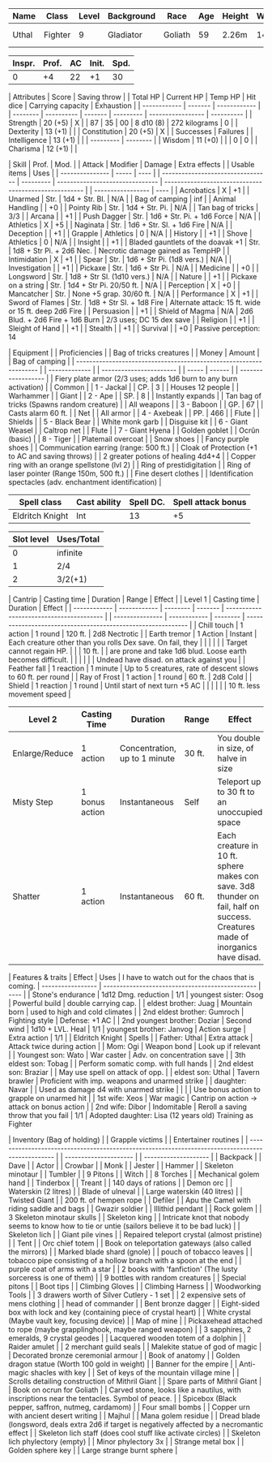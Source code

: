 | Name  | Class   | Level | Background | Race    | Age | Height | Weight | Eyes  | Skin  | Hair | Birthday      | Year | Constellation |
| ----- | ------- | ----- | ---------- | ------- | --- | ------ | ------ | ----- | ----- | ---- | ------------- | ---- | ------------- |
| Uthal | Fighter | 9     | Gladiator  | Goliath | 59  | 2.26m  | 142kg  | White | Stone | None | 5th of summer | 8028 | (Artisan god) |

| Inspr. | Prof. | AC  | Init. | Spd. |
| ------ | ----- | --- | ----- | ---- |
| 0      | +4    | 22  | +1    | 30   | (22 AC normally)

| Attributes   | Score   | Saving throw |  | Total HP | Current HP | Temp HP | Hit dice  | Carrying capacity | Exhaustion |
| ------------ | ------- | ------------ |  | -------- | ---------- | ------- | --------- | ----------------- | ---------- |
| Strength     | 20 (+5) | X            |  | 87       | 35         | 00      | 8 d10 (8) | 272 kilograms     | 0          |
| Dexterity    | 13 (+1) |              |
| Constitution | 20 (+5) | X            |  | Successes | Failures |
| Intelligence | 13 (+1) |              |  | --------- | -------- |
| Wisdom       | 11 (+0) |              |  | 0         | 0        |
| Charisma     | 12 (+1) |              |

| Skill           | Prof. | Mod. |  | Attack                            | Modifier  | Damage                          | Extra effects                                         |  | Usable items      | Uses |
| --------------- | ----- | ---- |  | --------------------------------- | --------- | ------------------------------- | ----------------------------------------------------- |  | ----------------- | ---- |
| Acrobatics      | X     | +1   |  | Unarmed                           | Str.      | 1d4 + Str. Bl.                  | N/A                                                   |  | Bag of camping    | inf  |
| Animal Handling |       | +0   |  | Pointy Rib                        | Str.      | 1d4 + Str. Pi.                  | N/A                                                   |  | Tan bag of tricks | 3/3  |
| Arcana          |       | +1   |  | Push Dagger                       | Str.      | 1d6 + Str. Pi. + 1d6 Force      | N/A                                                   |
| Athletics       | X     | +5   |  | Naginata                          | Str.      | 1d6 + Str. Sl. + 1d6 Fire       | N/A                                                   |
| Deception       |       | +1   |  | Grapple                           | Athletics | 0                               | N/A                                                   |
| History         |       | +1   |  | Shove                             | Athletics | 0                               | N/A                                                   |
| Insight         |       | +1   |  | Bladed gauntlets of the doavak +1 | Str.      | 1d8 + Str Pi. + 2d6 Nec.        | Necrotic damage gained as TempHP                      |
| Intimidation    | X     | +1   |  | Spear                             | Str.      | 1d6 + Str Pi. (1d8 vers.)       | N/A                                                   |
| Investigation   |       | +1   |  | Pickaxe                           | Str.      | 1d6 + Str Pi.                   | N/A                                                   |
| Medicine        |       | +0   |  | Longsword                         | Str.      | 1d8 + Str Sl. (1d10 vers.)      | N/A                                                   |
| Nature          |       | +1   |  | Pickaxe on a string               | Str.      | 1d4 + Str Pi. 20/50 ft.         | N/A                                                   |
| Perception      | X     | +0   |  | Mancatcher                        | Str.      | None +5 grap. 30/60 ft.         | N/A                                                   |
| Performance     | X     | +1   |  | Sword of Flames                   | Str.      | 1d8 + Str Sl. + 1d8 Fire        | Alternate attack: 15 ft. wide or 15 ft. deep 2d6 Fire |
| Persuasion      |       | +1   |  | Shield of Magma                   | N/A       | 2d6 Blud. + 2d6 Fire + 1d6 Burn | 2/3 uses; DC 15 dex save                              |
| Religion        |       | +1   |
| Sleight of Hand |       | +1   |
| Stealth         |       | +1   |
| Survival        |       | +0   | Passive perception: 14

| Equipment                                                          |  | Proficiencies |  | Bag of tricks creatures |  | Money | Amount |  | Bag of camping     |
| ------------------------------------------------------------------ |  | ------------- |  | ----------------------- |  | ----- | ------ |  | ------------------ |
| Fiery plate armor (2/3 uses; adds 1d6 burn to any burn activation) |  | Common        |  | 1 - Jackal              |  | CP.   | 3      |  | Houses 12 people   |
| Warhammer                                                          |  | Giant         |  | 2 - Ape                 |  | SP.   | 8      |  | Instantly expands  |
| Tan bag of tricks (Spawns random creature)                         |  | All weapons   |  | 3 - Baboon              |  | GP.   | 67     |  | Casts alarm 60 ft. |
| Net                                                                |  | All armor     |  | 4 - Axebeak             |  | PP.   | 466    |
| Flute                                                              |  | Shields       |  | 5 - Black Bear          |
| White monk garb                                                    |  | Disguise kit  |  | 6 - Giant Weasel        |
| Caltrop net                                                        |  | Flute         |  | 7 - Giant Hyena         |
| Golden goblet                                                      |  | Ocrûn (basic) |  | 8 - Tiger               |
| Platemail overcoat                                                 |
| Snow shoes                                                         |
| Fancy purple shoes                                                 |
| Communication earring (range: 500 ft.)                             |
| Cloak of Protection (+1 to AC and saving throws)                   |
| 2 greater potions of healing 4d4+4                                 |
| Copper ring with an orange spellstone (lvl 2)                      |
| Ring of prestidigitation                                           |
| Ring of laser pointer (Range 150m, 500 ft.)                        |
| Fine desert clothes                                                |
| Identification spectacles (adv. enchantment identification)        |

| Spell class     | Cast ability | Spell DC. | Spell attack bonus |
| --------------- | ------------ | --------- | ------------------ |
| Eldritch Knight | Int          | 13        | +5                 |

| Slot level | Uses/Total |
| ---------- | ---------- |
| 0          | infinite   |
| 1          | 2/4        |
| 2          | 3/2(+1)    |

| Cantrip      | Casting time | Duration | Range   | Effect                                   |  | Level 1         | Casting time | Duration | Effect                                                       |
| ------------ | ------------ | -------- | ------- | ---------------------------------------- |  | --------------- | ------------ | -------- | ------------------------------------------------------------ |
| Chill touch  | 1 action     | 1 round  | 120 ft. | 2d8 Nectrotic                            |  | Earth tremor    | 1 Action     | Instant  | Each creature other than you rolls Dex save. On fail, they   |
|              |              |          |         | Target cannot regain HP.                 |  |                 |       10 ft. |          | are prone and take 1d6 blud. Loose earth becomes difficult.  |
|              |              |          |         | Undead have disad. on attack against you |  | Feather fall    | 1 reaction   | 1 minute | Up to 5 creatures, rate of descent slows to 60 ft. per round |
| Ray of Frost | 1 action     | 1 round  | 60 ft.  | 2d8 Cold                                 |  | Shield          | 1 reaction   | 1 round  | Until start of next turn +5 AC                               |
|              |              |          |         | 10 ft. less movement speed               |

| Level 2        | Casting Time   | Duration                      | Range  | Effect                                                                                                                        |
| -------------- | -------------- | ----------------------------- | ------ | ----------------------------------------------------------------------------------------------------------------------------- |
| Enlarge/Reduce | 1 action       | Concentration, up to 1 minute | 30 ft. | You double in size, of halve in size                                                                                          |
| Misty Step     | 1 bonus action | Instantaneous                 | Self   | Teleport up to 30 ft to an unoccupied space                                                                                   |
| Shatter        | 1 action       | Instantaneous                 | 60 ft. | Each creature in 10 ft. sphere makes con save. 3d8 thunder on fail, half on success. Creatures made of inorganics have disad. |

| Features & traits | Effect                                          | Uses | I have to watch out for the chaos that is coming.
| ----------------- | ----------------------------------------------- | ---- |
| Stone's endurance | 1d12 Dmg. reduction                             | 1/1  | youngest sister: Osog
| Powerful build    | double carrying cap.                            |      | eldest brother: Juag
| Mountain born     | used to high and cold climates                  |      | 2nd eldest brother: Gumroch
| Fighting style    | Defense: +1 AC                                  |      | 2nd youngest brother: Doziar
| Second wind       | 1d10 + LVL. Heal                                | 1/1  | youngest brother: Janvog
| Action surge      | Extra action                                    | 1/1  |
| Eldritch Knight   | Spells                                          |      | Father: Uthal
| Extra attack      | Attack twice during action                      |      | Mom: Ogi
| Weapon bond       | Look up if relevant                             |      | Youngest son: Wato
| War caster        | Adv. on concentration save                      |      | 3th eldest son: Tobag
|                   | Perform somatic comp. with full hands           |      | 2nd eldest son: Braziar
|                   | May use spell on attack of opp.                 |      | eldest son: Uthal
| Tavern brawler    | Proficient with imp. weapons and unarmed strike |      | daughter: Navar
|                   | Used as damage d4 with unarmed strike           |      |
|                   | Use bonus action to grapple on unarmed hit      |      | 1st wife: Xeos
| War magic         | Cantrip on action -> attack on bonus action     |      | 2nd wife: Dibor
| Indomitable       | Reroll a saving throw that you fail             | 1/1  | Adopted daughter: Lisa (12 years old) Training as Fighter

| Inventory (Bag of holding)                                                                       |  | Grapple victims       |  | Entertainer routines |
| ------------------------------------------------------------------------------------------------ |  | --------------------- |  | -------------------- |
| Backpack                                                                                         |  | Dave                  |  | Actor                |
| Crowbar                                                                                          |  | Monk                  |  | Jester               |
| Hammer                                                                                           |  | Skeleton minotaur     |  | Tumbler              |
| 9 Pitons                                                                                         |  | Witch                 |
| 8 Torches                                                                                        |  | Mechanical golem hand |
| Tinderbox                                                                                        |  | Treant                |
| 140 days of rations                                                                              |  | Demon orc             |
| Waterskin       (2  litres)                                                                      |  | Blade of ulneval      |
| Large waterskin (40 litres)                                                                      |  | Twisted Giant         |
| 200 ft. of hempen rope                                                                           |  | Defiler               |
| Apu the Camel with riding saddle and bags                                                        |  | Gwazir soldier        |
| Illithid pendant                                                                                 |  | Rock golem            |
| 3 Skeleton minotaur skulls                                                                       |  | Skeleton king         |
| Intricate knot that nobody seems to know how to tie or untie (sailors believe it to be bad luck) |  | Skeleton lich         |
| Giant pile vines                                                                                 |
| Repaired teleport crystal (almost pristine)                                                      |
| Tent                                                                                             |
| Orc chief totem                                                                                  |
| Book on teleportation gateways (also called the mirrors)                                         |
| Marked blade shard (gnole)                                                                       |
| pouch of tobacco leaves                                                                          |
| tobacco pipe consisting of a hollow branch with a spoon at the end                               |
| purple coat of arms with a star                                                                  |
| 2 books with 'fanfiction' (The lusty sorceress is one of them)                                   |
| 9 bottles with random creatures                                                                  |
| Special pitons                                                                                   |
| Boot tips                                                                                        |
| Climbing Gloves                                                                                  |
| Climbing Harness                                                                                 |
| Woodworking Tools                                                                                |
| 3 drawers worth of Silver Cutlery - 1 set                                                        |
| 2 expensive sets of mens clothing                                                                |
| head of commander                                                                                |
| Bent bronze dagger                                                                               |
| Eight-sided box with lock and key (containing piece of crystal heart)                            |
| White crystal (Maybe vault key, focusing device)                                                 |
| Map of mine                                                                                      |
| Pickaxehead attached to rope (maybe grapplinghook, maybe ranged weapon)                          |
| 3 sapphires, 2 emeralds, 9 crystal geodes                                                        |
| Lacquered wooden totem of a dolphin                                                              |
| Raider amulet                                                                                    |
| 2 merchant guild seals                                                                           |
| Malekite statue of god of magic                                                                  |
| Decorated bronze ceremonial armour                                                               |
| Book of anatomy                                                                                  |
| Golden dragon statue (Worth 100 gold in weight)                                                  |
| Banner for the empire                                                                            |
| Anti-magic shacles with key                                                                      |
| Set of keys of the mountain village mine                                                         |
| Scrolls detailing construction of Mithril Giant                                                  |
| Spare parts of Mithril Giant                                                                     |
| Book on ocrun for Goliath                                                                        |
| Carved stone, looks like a nautilus, with inscriptions near the tentacles. Symbol of peace.      |
| Spicebox (Black pepper, saffron, nutmeg, cardamom)                                               |
| Four small bombs                                                                                 |
| Copper urn with ancient desert writing                                                           |
| Majhul                                                                                           |
| Mana golem residue                                                                               |
| Dread blade (longsword, deals extra 2d6 if target is negatively affected by a necromantic effect |
| Skeleton lich staff (does cool stuff like activate circles)                                      |
| Skeleton lich phylectory (empty)                                                                 |
| Minor phylectory 3x                                                                              |
| Strange metal box                                                                                |
| Golden sphere key                                                                                |
| Large strange burnt sphere                                                                       |
